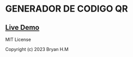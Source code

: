 # GENERADOR DE CODIGO QR

## [Live Demo](https://bryanhuillcamozo.github.io/generador-codigoqr)

MIT License

Copyright (c) 2023 Bryan H.M



